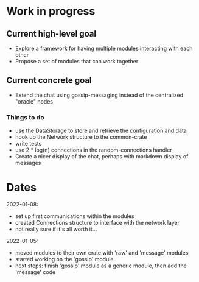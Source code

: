 # Work in progress

## Current high-level goal

- Explore a framework for having multiple modules interacting with each other
- Propose a set of modules that can work together

## Current concrete goal

- Extend the chat using gossip-messaging instead of the centralized "oracle" nodes

### Things to do

- use the DataStorage to store and retrieve the configuration and data
- hook up the Network structure to the common-crate
- write tests
- use 2 * log(n) connections in the random-connections handler
- Create a nicer display of the chat, perhaps with markdown display of messages

# Dates

2022-01-08:
- set up first communications within the modules
- created Connections structure to interface with the network layer
- not really sure if it's all worth it...

2022-01-05:
- moved modules to their own crate with 'raw' and 'message' modules
- started working on the 'gossip' module
- next steps: finish 'gossip' module as a generic module, then add the 'message' code